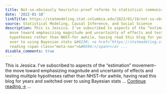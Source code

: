 ```yaml
---
title: Not-so-obviously heuristic-proof reforms to statistical communication
date: '2022-01-18'
linkTitle: https://statmodeling.stat.columbia.edu/2022/01/18/not-so-obviously-heuristic-proof-reforms-to-statistical-communication/
source: Statistical Modeling, Causal Inference, and Social Science
description: This is Jessica. I’ve subscribed to aspects of the “estimation” movement–the
  move toward emphasizing magnitude and uncertainty of effects and testing multiple
  hypotheses rather than NHST–for awhile, having read this blog for years and switched
  over to using Bayesian stats &#8230; <a href="https://statmodeling.stat.columbia.edu/2022/01/18/not-so-obviously-heuristic-proof-reforms-to-statistical-communication/">Continue
  reading <span class="meta-nav">&#8594;</span></a> ...
disable_comments: true
---
```

This is Jessica. I’ve subscribed to aspects of the “estimation” movement–the move toward emphasizing magnitude and uncertainty of effects and testing multiple hypotheses rather than NHST–for awhile, having read this blog for years and switched over to using Bayesian stats &#8230; <a href="https://statmodeling.stat.columbia.edu/2022/01/18/not-so-obviously-heuristic-proof-reforms-to-statistical-communication/">Continue reading <span class="meta-nav">&#8594;</span></a> ...